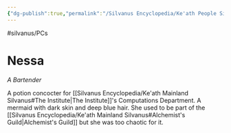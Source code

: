 ```yaml
---
{"dg-publish":true,"permalink":"/Silvanus Encyclopedia/Ke'ath People Silvanus/Nessa Silvanus/"}
---
```


#silvanus/PCs
# Nessa
*A Bartender*

A potion concocter for [[Silvanus Encyclopedia/Ke'ath Mainland Silvanus#The Institute\|The Institute]]'s Computations Department. A mermaid with dark skin and deep blue hair. She used to be part of the [[Silvanus Encyclopedia/Ke'ath Mainland Silvanus#Alchemist's Guild\|Alchemist's Guild]] but she was too chaotic for it. 
